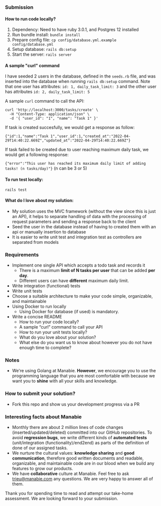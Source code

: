 ### Submission

#### How to run code locally?

  1. Dependency: Need to have ruby 3.0.1, and Postgres 12 installed
  2. Run bundle install: `bundle install`
  3. Prepare config file: `cp config/database.yml.example config/database.yml`
  4. Setup database: `rails db:setup`
  5. Start the server: `rails server`

#### A sample "curl" command

  I have seeded 2 users in the database, defined in the `seeds.rb` file, and was inserted into the database when running `rails db:setup` command. 
  Note that one user has attributes: `id: 1, daily_task_limit: 3` and the other user has attributes `id: 2, daily_task_limit: 5`

  A sample `curl` command to call the API: 

    curl 'http://localhost:3000/tasks/create' \
      -H "Content-Type: application/json" \
      -d '{ "user_id": "1", "name": "Task 1" }'

  If task is created succesfully, we would get a response as follow:
  
  `{"id":1,"name":"Task 1","user_id":1,"created_at":"2022-04-29T14:40:22.669Z","updated_at":"2022-04-29T14:40:22.669Z"}`

  If task failed to be created due to user reaching maximum daily task, we would get a following response:

  `{"error":"This user has reached its maximum daily limit of adding tasks! (n tasks/day)"}` (n can be 3 or 5)

#### To run test locally:

  `rails test`

#### What do I love about my solution:

   - My solution uses the MVC framework (without the view since this is just an API), it helps to separate handling of data with the processing of request parameters and sending a response back to the client
   - Seed the user in the database instead of having to created them with an api or manually insertion to database
   - It is easier to write unit test and integration test as controllers are separated from models



### Requirements

- Implement one single API which accepts a todo task and records it
  - There is a maximum **limit of N tasks per user** that can be added **per day**.
  - Different users can have **different** maximum daily limit.
- Write integration (functional) tests
- Write unit tests
- Choose a suitable architecture to make your code simple, organizable, and maintainable
- Using Docker to run locally
  - Using Docker for database (if used) is mandatory.
- Write a concise README
  - How to run your code locally?
  - A sample “curl” command to call your API
  - How to run your unit tests locally?
  - What do you love about your solution?
  - What else do you want us to know about however you do not have enough time to complete?

### Notes

- We're using Golang at Manabie. **However**, we encourage you to use the programming language that you are most comfortable with because we want you to **shine** with all your skills and knowledge.

### How to submit your solution?

- Fork this repo and show us your development progress via a PR

### Interesting facts about Manabie

- Monthly there are about 2 million lines of code changes (inserted/updated/deleted) committed into our GitHub repositories. To avoid **regression bugs**, we write different kinds of **automated tests** (unit/integration (functionality)/end2end) as parts of the definition of done of our assigned tasks.
- We nurture the cultural values: **knowledge sharing** and **good communication**, therefore good written documents and readable, organizable, and maintainable code are in our blood when we build any features to grow our products.
- We have **collaborative** culture at Manabie. Feel free to ask trieu@manabie.com any questions. We are very happy to answer all of them.

Thank you for spending time to read and attempt our take-home assessment. We are looking forward to your submission.

